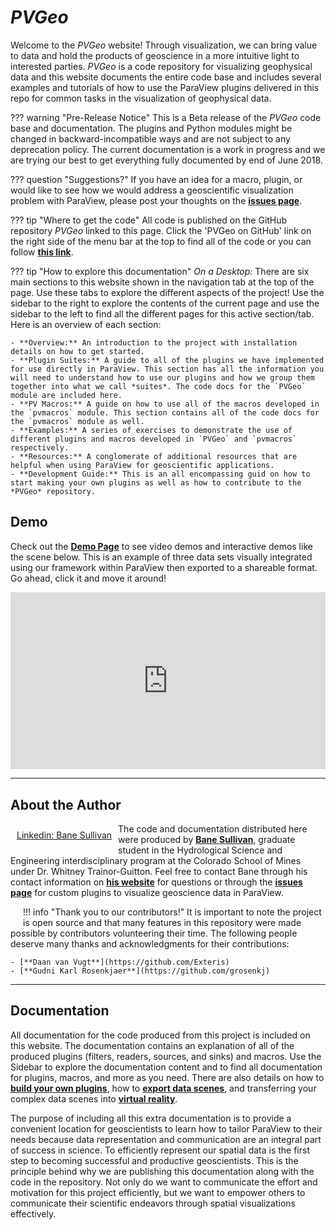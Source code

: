 # *PVGeo*

Welcome to the *PVGeo* website! Through visualization, we can bring value to data and hold the products of geoscience in a more intuitive light to interested parties. *PVGeo* is a code repository for visualizing geophysical data and this website documents the entire code base and includes several examples and tutorials of how to use the ParaView plugins delivered in this repo for common tasks in the visualization of geophysical data.


??? warning "Pre-Release Notice"
    This is a Beta release of the *PVGeo* code base and documentation. The plugins and Python modules might be changed in backward-incompatible ways and are not subject to any deprecation policy. The current documentation is a work in progress and we are trying our best to get everything fully documented by end of June 2018.

??? question "Suggestions?"
    If you have an idea for a macro, plugin, or would like to see how we would address a geoscientific visualization problem with ParaView, please post your thoughts on the [**issues page**](https://github.com/OpenGeoVis/PVGeo/issues).

??? tip "Where to get the code"
    All code is published on the GitHub repository *PVGeo* linked to this page. Click the 'PVGeo on GitHub' link on the right side of the menu bar at the top to find all of the code or you can follow [**this link**](https://github.com/OpenGeoVis/PVGeo).

??? tip "How to explore this documentation"
    *On a Desktop:* There are six main sections to this website shown in the navigation tab at the top of the page. Use these tabs to explore the different aspects of the project! Use the sidebar to the right to explore the contents of the current page and use the sidebar to the left to find all the different pages for this active section/tab. Here is an overview of each section:

    - **Overview:** An introduction to the project with installation details on how to get started.
    - **Plugin Suites:** A guide to all of the plugins we have implemented for use directly in ParaView. This section has all the information you will need to understand how to use our plugins and how we group them together into what we call *suites*. The code docs for the `PVGeo` module are included here.
    - **PV Macros:** A guide on how to use all of the macros developed in the `pvmacros` module. This section contains all of the code docs for the `pvmacros` module as well.
    - **Examples:** A series of exercises to demonstrate the use of different plugins and macros developed in `PVGeo` and `pvmacros` respectively.
    - **Resources:** A conglomerate of additional resources that are helpful when using ParaView for geoscientific applications.
    - **Development Guide:** This is an all encompassing guid on how to start making your own plugins as well as how to contribute to the *PVGeo* repository.


## Demo
Check out the [**Demo Page**](http://demo.pvgeo.org) to see video demos and interactive demos like the scene below. This is an example of three data sets visually integrated using our framework within ParaView then exported to a shareable format. Go ahead, click it and move it around!

<div style="position: relative; padding-bottom: 56.25%; height: 0; overflow: hidden; max-width: 100%; height: auto;">
        <iframe src="http://gpvis.org?fileURL=https://dl.dropbox.com/s/6gxax6fp9muk65e/volc.vtkjs?dl=0" frameborder="0" allowfullscreen style="position: absolute; top: 0; left: 0; width: 100%; height: 100%;"></iframe>
</div>


-------

## About the Author
<script type="text/javascript" src="https://platform.linkedin.com/badges/js/profile.js" async defer></script>

<div style="float: left; margin:10px 10px 10px 10px"" class="LI-profile-badge"  data-version="v1" data-size="large" data-locale="en_US" data-type="horizontal" data-theme="light" data-vanity="bane-sullivan"><a class="LI-simple-link" href='https://www.linkedin.com/in/bane-sullivan?trk=profile-badge'>Linkedin: Bane Sullivan</a></div>

The code and documentation distributed here were produced by [**Bane Sullivan**](http://banesullivan.com), graduate student in the Hydrological Science and Engineering interdisciplinary program at the Colorado School of Mines under Dr. Whitney Trainor-Guitton. Feel free to contact Bane through his contact information on [**his website**](http://banesullivan.com) for questions or through the [**issues page**](https://github.com/OpenGeoVis/PVGeo/issues) for custom plugins to visualize geoscience data in ParaView.

<div style="float: left; margin:10px 10px 10px 10px"> </div>


!!! info "Thank you to our contributors!"
    It is important to note the project is open source and that many features in this repository were made possible by contributors volunteering their time. The following people deserve many thanks and acknowledgments for their contributions:

    - [**Daan van Vugt**](https://github.com/Exteris)
    - [**Gudni Karl Rosenkjaer**](https://github.com/grosenkj)

------

## Documentation
All documentation for the code produced from this project is included on this website. The documentation contains an explanation of all of the produced plugins (filters, readers, sources, and sinks) and macros. Use the Sidebar to explore the documentation content and to find all documentation for plugins, macros, and more as you need. There are also details on how to [**build your own plugins**](./dev-guide/build-your-own-plugins.md), how to [**export data scenes**](./pvmacros/export/exportvtkjs.md), and transferring your complex data scenes into [**virtual reality**](./virtual-reality/entering-virtual-reality.md).

The purpose of including all this extra documentation is to provide a convenient location for geoscientists to learn how to tailor ParaView to their needs because data representation and communication are an integral part of success in science. To efficiently represent our spatial data is the first step to becoming successful and productive geoscientists. This is the principle behind why we are publishing this documentation along with the code in the repository. Not only do we want to communicate the effort and motivation for this project efficiently, but we want to empower others to communicate their scientific endeavors through spatial visualizations effectively.

<!--
### Plugin Documentation
There is a page dedicated to every plugin and on these pages, you will find implementation details, parameters, code quirks, and general usage information. We are working to have an example for every reader and filter so that users can get a feel for what is going on and how they might apply these plugins to address their needs. Since almost all geoscientific data is proprietary, these tutorials will likely come late so that we can find good open data sets and models that users can find outside of this repo for free.

### Macro documentation
Each macro produced in `pvmacros` will have a distinct purpose, be it to export isometric screenshots of any data scene or create various types of slices through a data volume. The macros will have broad applications and be formatted to work with generally any data scene or data of specific formats so that they can be easily expanded upon to complete specific tasks. For the macros, we will try to immediately have sample data and a tutorial upon publishing with documentation of what we are doing and why.

-->
